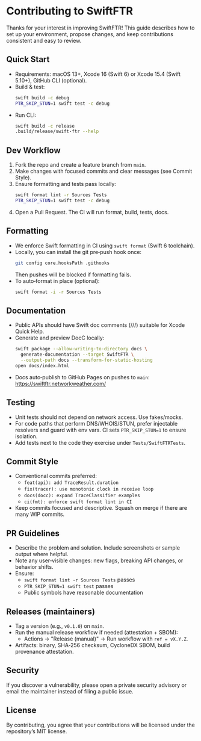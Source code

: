 # Contributing to SwiftFTR

Thanks for your interest in improving SwiftFTR! This guide describes how to set up your environment, propose changes, and keep contributions consistent and easy to review.

## Quick Start
- Requirements: macOS 13+, Xcode 16 (Swift 6) or Xcode 15.4 (Swift 5.10+), GitHub CLI (optional).
- Build & test:
  ```bash
  swift build -c debug
  PTR_SKIP_STUN=1 swift test -c debug
  ```
- Run CLI:
  ```bash
  swift build -c release
  .build/release/swift-ftr --help
  ```

## Dev Workflow
1. Fork the repo and create a feature branch from `main`.
2. Make changes with focused commits and clear messages (see Commit Style).
3. Ensure formatting and tests pass locally:
   ```bash
   swift format lint -r Sources Tests
   PTR_SKIP_STUN=1 swift test -c debug
   ```
4. Open a Pull Request. The CI will run format, build, tests, docs.

## Formatting
- We enforce Swift formatting in CI using `swift format` (Swift 6 toolchain).
- Locally, you can install the git pre‑push hook once:
  ```bash
  git config core.hooksPath .githooks
  ```
  Then pushes will be blocked if formatting fails.
- To auto‑format in place (optional):
  ```bash
  swift format -i -r Sources Tests
  ```

## Documentation
- Public APIs should have Swift doc comments (///) suitable for Xcode Quick Help.
- Generate and preview DocC locally:
  ```bash
  swift package --allow-writing-to-directory docs \
    generate-documentation --target SwiftFTR \
    --output-path docs --transform-for-static-hosting
  open docs/index.html
  ```
- Docs auto‑publish to GitHub Pages on pushes to `main`: https://swiftftr.networkweather.com/

## Testing
- Unit tests should not depend on network access. Use fakes/mocks.
- For code paths that perform DNS/WHOIS/STUN, prefer injectable resolvers and guard with env vars. CI sets `PTR_SKIP_STUN=1` to ensure isolation.
- Add tests next to the code they exercise under `Tests/SwiftFTRTests`.

## Commit Style
- Conventional commits preferred:
  - `feat(api): add TraceResult.duration`
  - `fix(tracer): use monotonic clock in receive loop`
  - `docs(docc): expand TraceClassifier examples`
  - `ci(fmt): enforce swift format lint in CI`
- Keep commits focused and descriptive. Squash on merge if there are many WIP commits.

## PR Guidelines
- Describe the problem and solution. Include screenshots or sample output where helpful.
- Note any user‑visible changes: new flags, breaking API changes, or behavior shifts.
- Ensure:
  - `swift format lint -r Sources Tests` passes
  - `PTR_SKIP_STUN=1 swift test` passes
  - Public symbols have reasonable documentation

## Releases (maintainers)
- Tag a version (e.g., `v0.1.0`) on `main`.
- Run the manual release workflow if needed (attestation + SBOM):
  - Actions → "Release (manual)" → Run workflow with `ref = vX.Y.Z`.
- Artifacts: binary, SHA‑256 checksum, CycloneDX SBOM, build provenance attestation.

## Security
If you discover a vulnerability, please open a private security advisory or email the maintainer instead of filing a public issue.

## License
By contributing, you agree that your contributions will be licensed under the repository’s MIT license.

